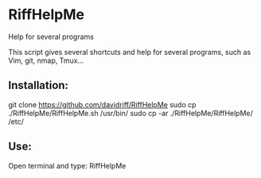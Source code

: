 # RiffHelpMe
Help for several programs

This script gives several shortcuts and help for several programs, such as Vim, git, nmap, Tmux...

Installation:
-------------

git clone https://github.com/davidriff/RiffHelpMe
sudo cp ./RiffHelpMe/RiffHelpMe.sh /usr/bin/
sudo cp -ar ./RiffHelpMe/RiffHelpMe/ /etc/


Use:
----

Open terminal and type: RiffHelpMe
